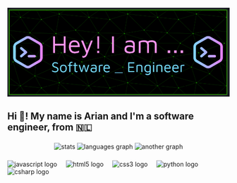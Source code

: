 ![Header](./pfp.png)
<h2 align="left">Hi 👋! My name is Arian and I'm a software engineer, from 🇳🇱</h2>

###

<div align="center">
  <img src="https://github-readme-stats.vercel.app/api?username=ArianDJ&hide_title=false&hide_rank=false&show_icons=true&include_all_commits=true&count_private=true&disable_animations=false&theme=dracula&locale=en&hide_border=false" href="#" height="150" alt="stats"/>
  <img src="https://github-readme-stats.vercel.app/api/top-langs?username=ArianDJ&locale=en&hide_title=false&layout=compact&card_width=320&langs_count=5&theme=dracula&hide_border=false" href="#" height="150" alt="languages graph"  />
  <img src="https://github-readme-stats.vercel.app/api/top-langs?username=ArianDJ&locale=en&hide_title=false&layout=compact&card_width=320&langs_count=5&theme=dracula&hide_border=false" href="#" height="150" alt="another graph"  />
</div>

###

<div align="left">
  <img src="https://cdn.jsdelivr.net/gh/devicons/devicon/icons/javascript/javascript-original.svg" href="#" height="30" alt="javascript logo"  />
  <img width="12" />
  <img src="https://cdn.jsdelivr.net/gh/devicons/devicon/icons/html5/html5-original.svg" height="30" alt="html5 logo" href="#" />
  <img width="12" />
  <img src="https://cdn.jsdelivr.net/gh/devicons/devicon/icons/css3/css3-original.svg" height="30" alt="css3 logo" href="#"  />
  <img width="12" />
  <img src="https://cdn.jsdelivr.net/gh/devicons/devicon/icons/python/python-original.svg" height="30" alt="python logo" href="#" />
  <img width="12" />
  <img src="https://cdn.jsdelivr.net/gh/devicons/devicon/icons/c/c-original.svg" height="30" alt="csharp logo" href="#" />
</div>

###

###

<br clear="both">

### 

